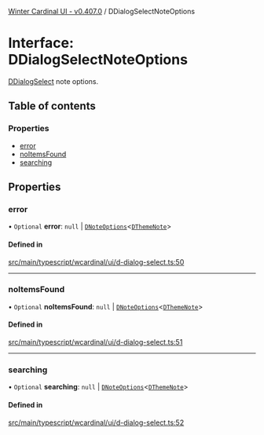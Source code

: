 [Winter Cardinal UI - v0.407.0](../index.md) / DDialogSelectNoteOptions

# Interface: DDialogSelectNoteOptions

[DDialogSelect](../classes/DDialogSelect.md) note options.

## Table of contents

### Properties

- [error](DDialogSelectNoteOptions.md#error)
- [noItemsFound](DDialogSelectNoteOptions.md#noitemsfound)
- [searching](DDialogSelectNoteOptions.md#searching)

## Properties

### error

• `Optional` **error**: ``null`` \| [`DNoteOptions`](DNoteOptions.md)\<[`DThemeNote`](DThemeNote.md)\>

#### Defined in

[src/main/typescript/wcardinal/ui/d-dialog-select.ts:50](https://github.com/winter-cardinal/winter-cardinal-ui/blob/v0.407.0/src/main/typescript/wcardinal/ui/d-dialog-select.ts#L50)

___

### noItemsFound

• `Optional` **noItemsFound**: ``null`` \| [`DNoteOptions`](DNoteOptions.md)\<[`DThemeNote`](DThemeNote.md)\>

#### Defined in

[src/main/typescript/wcardinal/ui/d-dialog-select.ts:51](https://github.com/winter-cardinal/winter-cardinal-ui/blob/v0.407.0/src/main/typescript/wcardinal/ui/d-dialog-select.ts#L51)

___

### searching

• `Optional` **searching**: ``null`` \| [`DNoteOptions`](DNoteOptions.md)\<[`DThemeNote`](DThemeNote.md)\>

#### Defined in

[src/main/typescript/wcardinal/ui/d-dialog-select.ts:52](https://github.com/winter-cardinal/winter-cardinal-ui/blob/v0.407.0/src/main/typescript/wcardinal/ui/d-dialog-select.ts#L52)
